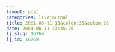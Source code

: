 ```yaml
---
layout: post
categories: livejournal
title: 2001-06-11 13&colon;35&colon;26
date: 2001-06-11 13:35:26
lj_slug: 16769
lj_id: 16769
---
```




